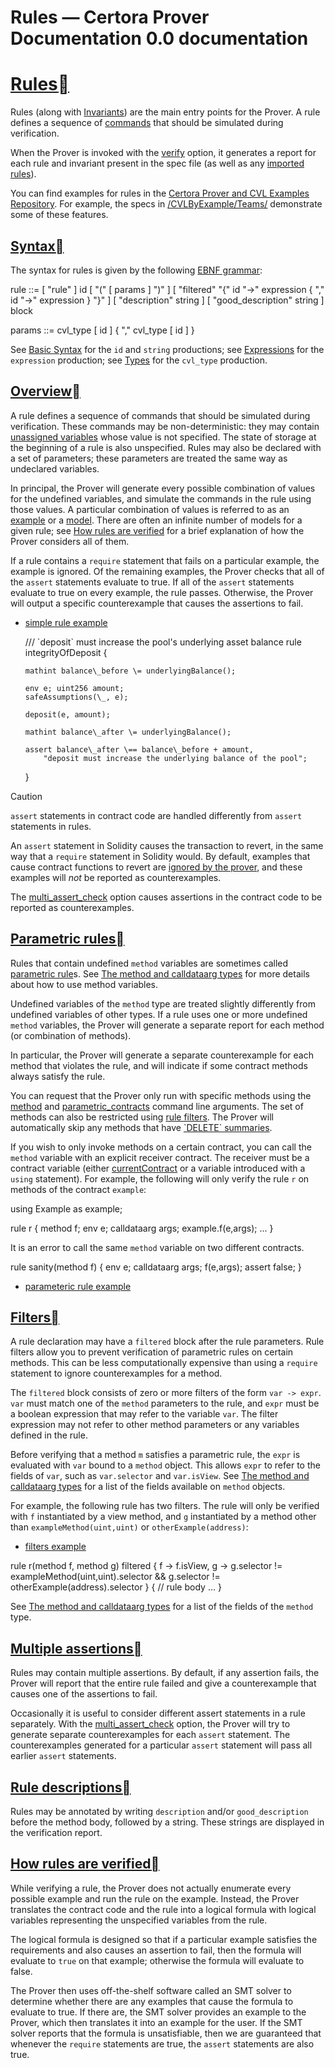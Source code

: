 # Rules — Certora Prover Documentation 0.0 documentation

# [Rules](#id2)[](#rules "Link to this heading")

Rules (along with [Invariants](invariants.html)) are the main entry points for the Prover. A rule defines a sequence of [commands](statements.html) that should be simulated during verification.

When the Prover is invoked with the [verify](../prover/cli/options.html#verify) option, it generates a report for each rule and invariant present in the spec file (as well as any [imported rules](imports.html#use)).

You can find examples for rules in the [Certora Prover and CVL Examples Repository](https://github.com/Certora/Examples/). For example, the specs in [/CVLByExample/Teams/](https://github.com/Certora/Examples/tree/7dfc379423202c90cf284eb42800b97cf5c95d83/CVLByExample/Teams) demonstrate some of these features.

## [Syntax](#id3)[](#syntax "Link to this heading")

The syntax for rules is given by the following [EBNF grammar](overview.html#ebnf-syntax):

rule ::= \[ "rule" \]
         id
         \[ "(" \[ params \] ")" \]
         \[ "filtered" "{" id "->" expression { "," id "->" expression } "}" \]
         \[ "description" string \]
         \[ "good\_description" string \]
         block

params ::= cvl\_type \[ id \] { "," cvl\_type \[ id \] }

See [Basic Syntax](basics.html) for the `id` and `string` productions; see [Expressions](expr.html) for the `expression` production; see [Types](types.html) for the `cvl_type` production.

## [Overview](#id4)[](#overview "Link to this heading")

A rule defines a sequence of commands that should be simulated during verification. These commands may be non-deterministic: they may contain [unassigned variables](statements.html#declarations) whose value is not specified. The state of storage at the beginning of a rule is also unspecified. Rules may also be declared with a set of parameters; these parameters are treated the same way as undeclared variables.

In principal, the Prover will generate every possible combination of values for the undefined variables, and simulate the commands in the rule using those values. A particular combination of values is referred to as an [example](../user-guide/glossary.html#term-example) or a [model](../user-guide/glossary.html#term-model). There are often an infinite number of models for a given rule; see [How rules are verified](#verification) for a brief explanation of how the Prover considers all of them.

If a rule contains a `require` statement that fails on a particular example, the example is ignored. Of the remaining examples, the Prover checks that all of the `assert` statements evaluate to true. If all of the `assert` statements evaluate to true on every example, the rule passes. Otherwise, the Prover will output a specific counterexample that causes the assertions to fail.

*   [simple rule example](https://github.com/Certora/Examples/blob/14668d39a6ddc67af349bc5b82f73db73349ef18/CVLByExample/LiquidityPool/certora/specs/pool.spec#L54)
    
    /// \`deposit\` must increase the pool's underlying asset balance
    rule integrityOfDeposit {
    
        mathint balance\_before \= underlyingBalance();
    
        env e; uint256 amount;
        safeAssumptions(\_, e);
    
        deposit(e, amount);
    
        mathint balance\_after \= underlyingBalance();
    
        assert balance\_after \== balance\_before + amount,
            "deposit must increase the underlying balance of the pool";
    }
    

Caution

`assert` statements in contract code are handled differently from `assert` statements in rules.

An `assert` statement in Solidity causes the transaction to revert, in the same way that a `require` statement in Solidity would. By default, examples that cause contract functions to revert are [ignored by the prover](expr.html#with-revert), and these examples will _not_ be reported as counterexamples.

The [multi\_assert\_check](../prover/cli/options.html#multi-assert-check) option causes assertions in the contract code to be reported as counterexamples.

## [Parametric rules](#id5)[](#parametric-rules "Link to this heading")

Rules that contain undefined `method` variables are sometimes called [parametric rule](../user-guide/glossary.html#term-parametric-rule)s. See [The method and calldataarg types](types.html#method-type) for more details about how to use method variables.

Undefined variables of the `method` type are treated slightly differently from undefined variables of other types. If a rule uses one or more undefined `method` variables, the Prover will generate a separate report for each method (or combination of methods).

In particular, the Prover will generate a separate counterexample for each method that violates the rule, and will indicate if some contract methods always satisfy the rule.

You can request that the Prover only run with specific methods using the [method](../prover/cli/options.html#method) and [parametric\_contracts](../prover/cli/options.html#parametric-contracts) command line arguments. The set of methods can also be restricted using [rule filters](#rule-filters). The Prover will automatically skip any methods that have [\`DELETE\` summaries](methods.html#delete-summary).

If you wish to only invoke methods on a certain contract, you can call the `method` variable with an explicit receiver contract. The receiver must be a contract variable (either [currentContract](expr.html#currentcontract) or a variable introduced with a `using` statement). For example, the following will only verify the rule `r` on methods of the contract `example`:

using Example as example;

rule r {
    method f; env e; calldataarg args;
    example.f(e,args);
    ...
}

It is an error to call the same `method` variable on two different contracts.

  rule sanity(method f) {
    env e;
    calldataarg args;
    f(e,args);
    assert false;
    }

*   [parameteric rule example](https://github.com/Certora/Examples/blob/14668d39a6ddc67af349bc5b82f73db73349ef18/CVLByExample/structs/BankAccounts/certora/specs/Bank.spec#L94)
    

## [Filters](#id6)[](#filters "Link to this heading")

A rule declaration may have a `filtered` block after the rule parameters. Rule filters allow you to prevent verification of parametric rules on certain methods. This can be less computationally expensive than using a `require` statement to ignore counterexamples for a method.

The `filtered` block consists of zero or more filters of the form `var -> expr`. `var` must match one of the `method` parameters to the rule, and `expr` must be a boolean expression that may refer to the variable `var`. The filter expression may not refer to other method parameters or any variables defined in the rule.

Before verifying that a method `m` satisfies a parametric rule, the `expr` is evaluated with `var` bound to a `method` object. This allows `expr` to refer to the fields of `var`, such as `var.selector` and `var.isView`. See [The method and calldataarg types](types.html#method-type) for a list of the fields available on `method` objects.

For example, the following rule has two filters. The rule will only be verified with `f` instantiated by a view method, and `g` instantiated by a method other than `exampleMethod(uint,uint)` or `otherExample(address)`:

*   [filters example](https://github.com/Certora/Examples/blob/14668d39a6ddc67af349bc5b82f73db73349ef18/CVLByExample/Reentrancy/certora/spec/Reentrancy.spec#L29C9-L29C9)
    

rule r(method f, method g) filtered {
    f \-> f.isView,
    g \-> g.selector != exampleMethod(uint,uint).selector
      && g.selector != otherExample(address).selector
} {
    // rule body
    ...
}

See [The method and calldataarg types](types.html#method-type) for a list of the fields of the `method` type.

## [Multiple assertions](#id7)[](#multiple-assertions "Link to this heading")

Rules may contain multiple assertions. By default, if any assertion fails, the Prover will report that the entire rule failed and give a counterexample that causes one of the assertions to fail.

Occasionally it is useful to consider different assert statements in a rule separately. With the [multi\_assert\_check](../prover/cli/options.html#multi-assert-check) option, the Prover will try to generate separate counterexamples for each `assert` statement. The counterexamples generated for a particular `assert` statement will pass all earlier `assert` statements.

## [Rule descriptions](#id8)[](#rule-descriptions "Link to this heading")

Rules may be annotated by writing `description` and/or `good_description` before the method body, followed by a string. These strings are displayed in the verification report.

## [How rules are verified](#id9)[](#how-rules-are-verified "Link to this heading")

While verifying a rule, the Prover does not actually enumerate every possible example and run the rule on the example. Instead, the Prover translates the contract code and the rule into a logical formula with logical variables representing the unspecified variables from the rule.

The logical formula is designed so that if a particular example satisfies the requirements and also causes an assertion to fail, then the formula will evaluate to `true` on that example; otherwise the formula will evaluate to false.

The Prover then uses off-the-shelf software called an SMT solver to determine whether there are any examples that cause the formula to evaluate to true. If there are, the SMT solver provides an example to the Prover, which then translates it into an example for the user. If the SMT solver reports that the formula is unsatisfiable, then we are guaranteed that whenever the `require` statements are true, the `assert` statements are also true.

